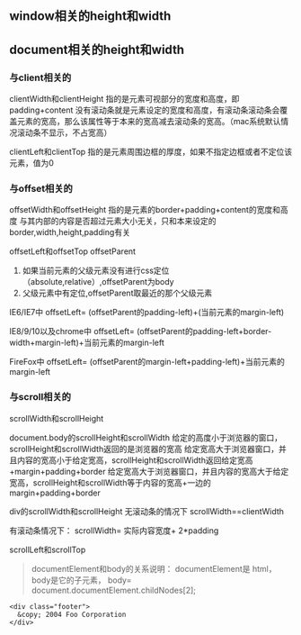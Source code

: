 ## window相关的height和width

## document相关的height和width

### 与client相关的
clientWidth和clientHeight 指的是元素可视部分的宽度和高度，即padding+content
没有滚动条就是元素设定的宽度和高度，有滚动条滚动条会覆盖元素的宽高，那么该属性等于本来的宽高减去滚动条的宽高。（mac系统默认情况滚动条不显示，不占宽高）

clientLeft和clientTop 指的是元素周围边框的厚度，如果不指定边框或者不定位该元素，值为0

### 与offset相关的
offsetWidth和offsetHeight 指的是元素的border+padding+content的宽度和高度
与其内部的内容是否超过元素大小无关，只和本来设定的border,width,height,padding有关

offsetLeft和offsetTop
offsetParent
1. 如果当前元素的父级元素没有进行css定位（absolute,relative）,offsetParent为body
2. 父级元素中有定位,offsetParent取最近的那个父级元素

IE6/IE7中
offsetLeft= (offsetParent的padding-left)+(当前元素的margin-left)

IE8/9/10以及chrome中
offsetLeft= (offsetParent的padding-left+border-width+margin-left)+当前元素的margin-left

FireFox中
offsetLeft= (offsetParent的margin-left+padding-left)+当前元素的margin-left

### 与scroll相关的
scrollWidth和scrollHeight

document.body的scrollHeight和scrollWidth
给定的高度小于浏览器的窗口，scrollHeight和scrollWidth返回的是浏览器的宽高
给定宽高大于浏览器窗口，并且内容的宽高小于给定宽高，scrollHeight和scrollWidth返回给定宽高+margin+padding+border
给定宽高大于浏览器窗口，并且内容的宽高大于给定宽高，scrollHeight和scrollWidth等于内容的宽高+一边的margin+padding+border

div的scrollWidth和scrollHeight
无滚动条的情况下
scrollWidth==clientWidth

有滚动条情况下：
scrollWidth= 实际内容宽度+ 2*padding

scrollLeft和scrollTop

>documentElement和body的关系说明：
 documentElement是 html，body是它的子元素，
 body= document.documentElement.childNodes[2];

    <div class="footer">
      &copy; 2004 Foo Corporation
    </div>

